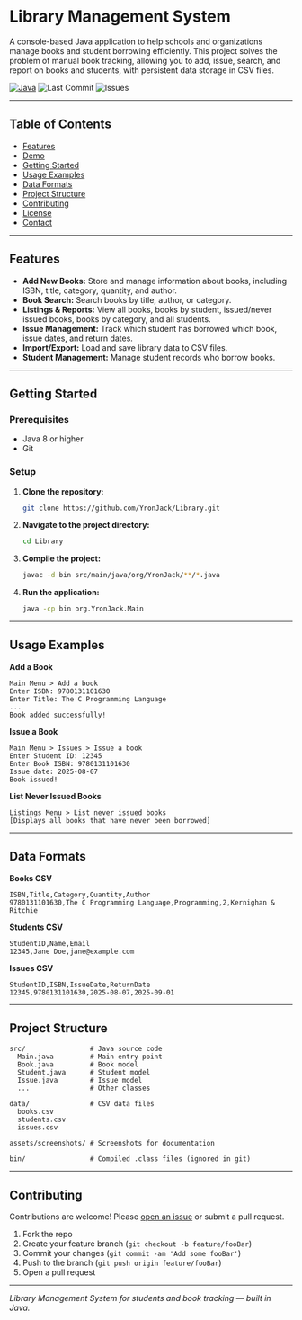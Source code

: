 
# Library Management System

A console-based Java application to help schools and organizations manage books and student borrowing efficiently. This project solves the problem of manual book tracking, allowing you to add, issue, search, and report on books and students, with persistent data storage in CSV files.




[![Java](https://img.shields.io/badge/Java-8%2B-blue)](https://www.java.com/)
![Last Commit](https://img.shields.io/github/last-commit/YronJack/Library)
![Issues](https://img.shields.io/github/issues/YronJack/Library)

---

## Table of Contents

- [Features](#features)
- [Demo](#demo)
- [Getting Started](#getting-started)
- [Usage Examples](#usage-examples)
- [Data Formats](#data-formats)
- [Project Structure](#project-structure)
- [Contributing](#contributing)
- [License](#license)
- [Contact](#contact)

---

## Features

- **Add New Books:** Store and manage information about books, including ISBN, title, category, quantity, and author.
- **Book Search:** Search books by title, author, or category.
- **Listings & Reports:** View all books, books by student, issued/never issued books, books by category, and all students.
- **Issue Management:** Track which student has borrowed which book, issue dates, and return dates.
- **Import/Export:** Load and save library data to CSV files.
- **Student Management:** Manage student records who borrow books.

---

## Getting Started

### Prerequisites

- Java 8 or higher
- Git

### Setup

1. **Clone the repository:**
   ```sh
   git clone https://github.com/YronJack/Library.git
   ```
2. **Navigate to the project directory:**
   ```sh
   cd Library
   ```
3. **Compile the project:**
   ```sh
   javac -d bin src/main/java/org/YronJack/**/*.java
   ```
4. **Run the application:**
   ```sh
   java -cp bin org.YronJack.Main
   ```

---

## Usage Examples

**Add a Book**
```
Main Menu > Add a book
Enter ISBN: 9780131101630
Enter Title: The C Programming Language
...
Book added successfully!
```

**Issue a Book**
```
Main Menu > Issues > Issue a book
Enter Student ID: 12345
Enter Book ISBN: 9780131101630
Issue date: 2025-08-07
Book issued!
```

**List Never Issued Books**
```
Listings Menu > List never issued books
[Displays all books that have never been borrowed]
```

---

## Data Formats

**Books CSV**
```
ISBN,Title,Category,Quantity,Author
9780131101630,The C Programming Language,Programming,2,Kernighan & Ritchie
```

**Students CSV**
```
StudentID,Name,Email
12345,Jane Doe,jane@example.com
```

**Issues CSV**
```
StudentID,ISBN,IssueDate,ReturnDate
12345,9780131101630,2025-08-07,2025-09-01
```

---

## Project Structure

```plaintext
src/                # Java source code
  Main.java         # Main entry point
  Book.java         # Book model
  Student.java      # Student model
  Issue.java        # Issue model
  ...               # Other classes

data/               # CSV data files
  books.csv
  students.csv
  issues.csv

assets/screenshots/ # Screenshots for documentation

bin/                # Compiled .class files (ignored in git)
```

---

## Contributing

Contributions are welcome! Please [open an issue](https://github.com/YronJack/Library/issues) or submit a pull request.

1. Fork the repo
2. Create your feature branch (`git checkout -b feature/fooBar`)
3. Commit your changes (`git commit -am 'Add some fooBar'`)
4. Push to the branch (`git push origin feature/fooBar`)
5. Open a pull request

---



*Library Management System for students and book tracking — built in Java.*



